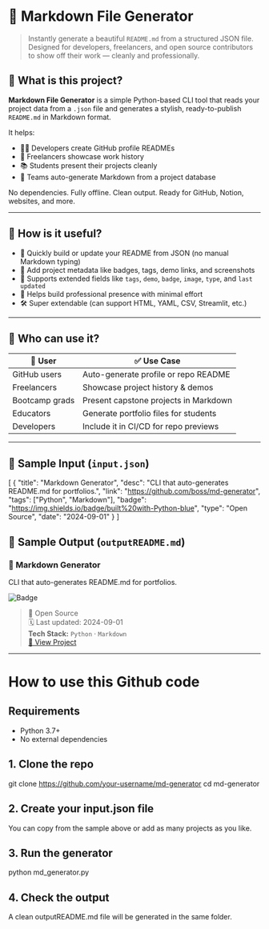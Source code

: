 # 🧾 Markdown File Generator

> Instantly generate a beautiful `README.md` from a structured JSON file.  
> Designed for developers, freelancers, and open source contributors to show off their work — cleanly and professionally.

## 📌 What is this project?

**Markdown File Generator** is a simple Python-based CLI tool that reads your project data from a `.json` file and generates a stylish, ready-to-publish `README.md` in Markdown format.

It helps:
- 🧑‍💻 Developers create GitHub profile READMEs  
- 🧳 Freelancers showcase work history  
- 📚 Students present their projects cleanly  
- 🧠 Teams auto-generate Markdown from a project database  

No dependencies. Fully offline. Clean output. Ready for GitHub, Notion, websites, and more.

---

## 🎯 How is it useful?

- 🚀 Quickly build or update your README from JSON (no manual Markdown typing)
- 🧩 Add project metadata like badges, tags, demo links, and screenshots
- 🎯 Supports extended fields like `tags`, `demo`, `badge`, `image`, `type`, and `last updated`
- 💼 Helps build professional presence with minimal effort
- 🛠️ Super extendable (can support HTML, YAML, CSV, Streamlit, etc.)

---

## 🙋 Who can use it?

| 👤 User         | ✅ Use Case                              |
|----------------|-------------------------------------------|
| GitHub users   | Auto-generate profile or repo README      |
| Freelancers    | Showcase project history & demos          |
| Bootcamp grads | Present capstone projects in Markdown     |
| Educators      | Generate portfolio files for students     |
| Developers     | Include it in CI/CD for repo previews     |

---

## 🧪 Sample Input (`input.json`)

[
  {
    "title": "Markdown Generator",
    "desc": "CLI that auto-generates README.md for portfolios.",
    "link": "https://github.com/boss/md-generator",
    "tags": ["Python", "Markdown"],
    "badge": "https://img.shields.io/badge/built%20with-Python-blue",
    "type": "Open Source",
    "date": "2024-09-01"
  }
]

## 🧪 Sample Output (`outputREADME.md`)

### 🧩 Markdown Generator  
CLI that auto-generates README.md for portfolios.

![Badge](https://img.shields.io/badge/built%20with-Python-blue)  
> 🧪 Open Source  
🗓️ Last updated: 2024-09-01  
**Tech Stack:** `Python` · `Markdown`  
[🔗 View Project](https://github.com/boss/md-generator)

---

# How to use this Github code

## Requirements

- Python 3.7+
- No external dependencies

## 1. Clone the repo

git clone https://github.com/your-username/md-generator
cd md-generator

## 2. Create your input.json file

You can copy from the sample above or add as many projects as you like.

## 3. Run the generator

python md_generator.py

## 4. Check the output

A clean outputREADME.md file will be generated in the same folder.